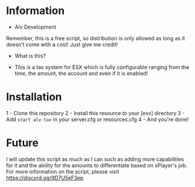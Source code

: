 # Information

- Alv Development

Remember, this is a free script, so distribution is only allowed as long as it doesn't come with a cost! Just give me credit!

- What is this?

- This is a tax system for ESX which is fully configurable ranging from the time, the amount, the account and even if it is enabled!

# Installation

1 - Clone this repository
2 - Install this resource to your [esx] directory
3 - Add `start alv-tax` in your server.cfg or resources.cfg
4 - And you're done!

# Future

I will update this script as much as I can such as adding more capabilities for it and the ability for the amounts to differentiate based on xPlayer's job.
For more information on the script, please visit https://discord.gg/9D7U5eF3ep
